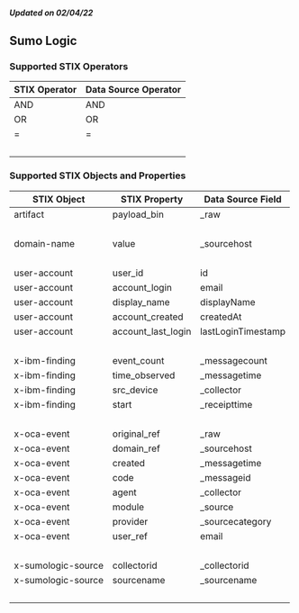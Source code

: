 ##### Updated on 02/04/22
## Sumo Logic
### Supported STIX Operators
| STIX Operator | Data Source Operator |
|--|--|
| AND | AND |
| OR | OR |
| = | = |
| <br> | |
### Supported STIX Objects and Properties
| STIX Object | STIX Property | Data Source Field |
|--|--|--|
| artifact | payload_bin | _raw |
| <br> | | |
| domain-name | value | _sourcehost |
| <br> | | |
| user-account | user_id | id |
| user-account | account_login | email |
| user-account | display_name | displayName |
| user-account | account_created | createdAt |
| user-account | account_last_login | lastLoginTimestamp |
| <br> | | |
| x-ibm-finding | event_count | _messagecount |
| x-ibm-finding | time_observed | _messagetime |
| x-ibm-finding | src_device | _collector |
| x-ibm-finding | start | _receipttime |
| <br> | | |
| x-oca-event | original_ref | _raw |
| x-oca-event | domain_ref | _sourcehost |
| x-oca-event | created | _messagetime |
| x-oca-event | code | _messageid |
| x-oca-event | agent | _collector |
| x-oca-event | module | _source |
| x-oca-event | provider | _sourcecategory |
| x-oca-event | user_ref | email |
| <br> | | |
| x-sumologic-source | collectorid | _collectorid |
| x-sumologic-source | sourcename | _sourcename |
| <br> | | |
